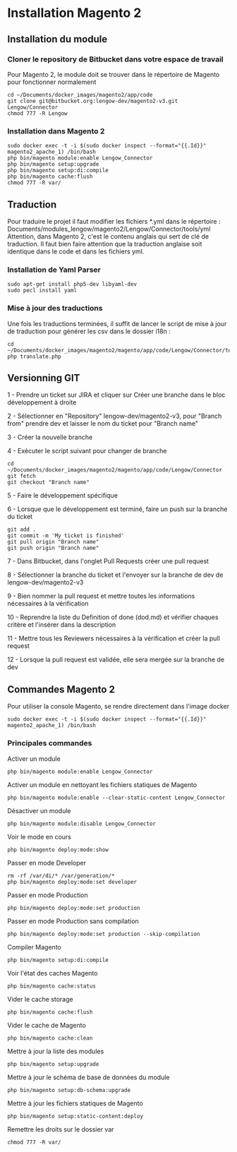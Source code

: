 # Installation Magento 2 #

## Installation du module ##

### Cloner le repository de Bitbucket dans votre espace de travail ###

Pour Magento 2, le module doit se trouver dans le répertoire de Magento pour fonctionner normalement

    cd ~/Documents/docker_images/magento2/app/code
    git clone git@bitbucket.org:lengow-dev/magento2-v3.git Lengow/Connector
    chmod 777 -R Lengow

### Installation dans Magento 2 ###

    sudo docker exec -t -i $(sudo docker inspect --format="{{.Id}}" magento2_apache_1) /bin/bash
    php bin/magento module:enable Lengow_Connector
    php bin/magento setup:upgrade
    php bin/magento setup:di:compile
    php bin/magento cache:flush
    chmod 777 -R var/

## Traduction ##

Pour traduire le projet il faut modifier les fichiers *.yml dans le répertoire : Documents/modules_lengow/magento2/Lengow/Connector/tools/yml
Attention, dans Magento 2, c'est le contenu anglais qui sert de clé de traduction.
Il faut bien faire attention que la traduction anglaise soit identique dans le code et dans les fichiers yml.

### Installation de Yaml Parser ###

    sudo apt-get install php5-dev libyaml-dev
    sudo pecl install yaml

### Mise à jour des traductions ###

Une fois les traductions terminées, il suffit de lancer le script de mise à jour de traduction pour générer les csv dans le dossier i18n :

    cd ~/Documents/docker_images/magento2/magento/app/code/Lengow/Connector/tools/
    php translate.php

## Versionning GIT ##

1 - Prendre un ticket sur JIRA et cliquer sur Créer une branche dans le bloc développement à droite

2 - Sélectionner en "Repository" lengow-dev/magento2-v3, pour "Branch from" prendre dev et laisser le nom du ticket pour "Branch name"

3 - Créer la nouvelle branche

4 - Exécuter le script suivant pour changer de branche 

    cd ~/Documents/docker_images/magento2/magento/app/code/Lengow/Connector
    git fetch
    git checkout "Branch name"

5 - Faire le développement spécifique

6 - Lorsque que le développement est terminé, faire un push sur la branche du ticket

    git add .
    git commit -m 'My ticket is finished'
    git pull origin "Branch name"
    git push origin "Branch name"

7 - Dans Bitbucket, dans l'onglet Pull Requests créer une pull request

8 - Sélectionner la branche du ticket et l'envoyer sur la branche de dev de lengow-dev/magento2-v3

9 - Bien nommer la pull request et mettre toutes les informations nécessaires à la vérification

10 - Reprendre la liste du Definition of done (dod.md) et vérifier chaques critère et l'insérer dans la description

11 - Mettre tous les Reviewers nécessaires à la vérification et créer la pull request

12 - Lorsque la pull request est validée, elle sera mergée sur la branche de dev

## Commandes Magento 2 ##

Pour utiliser la console Magento, se rendre directement dans l'image docker

    sudo docker exec -t -i $(sudo docker inspect --format="{{.Id}}" magento2_apache_1) /bin/bash

### Principales commandes ###

Activer un module

    php bin/magento module:enable Lengow_Connector

Activer un module en nettoyant les fichiers statiques de Magento

    php bin/magento module:enable --clear-static-content Lengow_Connector

Désactiver un module

    php bin/magento module:disable Lengow_Connector

Voir le mode en cours

    php bin/magento deploy:mode:show

Passer en mode Developer

    rm -rf /var/di/* /var/generation/*
    php bin/magento deploy:mode:set developer

Passer en mode Production

    php bin/magento deploy:mode:set production

Passer en mode Production sans compilation

    php bin/magento deploy:mode:set production --skip-compilation

Compiler Magento

    php bin/magento setup:di:compile

Voir l'état des caches Magento

    php bin/magento cache:status

Vider le cache storage

    php bin/magento cache:flush

Vider le cache de Magento

    php bin/magento cache:clean

Mettre à jour la liste des modules 

    php bin/magento setup:upgrade

Mettre à jour le schéma de base de données du module

    php bin/magento setup:db-schema:upgrade

Mettre à jour les fichiers statiques de Magento

    php bin/magento setup:static-content:deploy

Remettre les droits sur le dossier var

    chmod 777 -R var/
